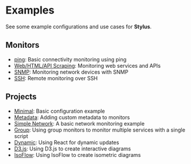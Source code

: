# Examples

See some example configurations and use cases for **Stylus**.

## Monitors

- [ping](ping/): Basic connectivity monitoring using ping
- [Web/HTML/API Scraping](scraping/): Monitoring web services and APIs
- [SNMP](snmp/): Monitoring network devices with SNMP
- [SSH](ssh/): Remote monitoring over SSH

## Projects

- [Minimal](https://github.com/mmastrac/stylus/tree/master/examples/minimal): Basic configuration example
- [Metadata](https://github.com/mmastrac/stylus/tree/master/examples/metadata): Adding custom metadata to monitors
- [Simple Network](https://github.com/mmastrac/stylus/tree/master/examples/simple_network): A basic network monitoring example
- [Group](https://github.com/mmastrac/stylus/tree/master/examples/group): Using group monitors to monitor multiple services with a single script
- [Dynamic](https://github.com/mmastrac/stylus/tree/master/examples/dynamic): Using React for dynamic updates
- [D3.js](https://github.com/mmastrac/stylus/tree/master/examples/d3): Using D3.js to create interactive diagrams 
- [IsoFlow](https://github.com/mmastrac/stylus/tree/master/examples/isoflow): Using IsoFlow to create isometric diagrams
